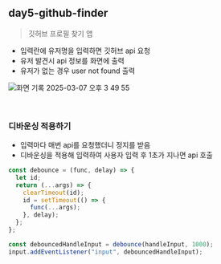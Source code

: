 ## day5-github-finder

> 깃허브 프로필 찾기 앱

- 입력란에 유저명을 입력하면 깃허브 api 요청
- 유저 발견시 api 정보를 화면에 출력
- 유저가 없는 경우 user not found 출력

![화면 기록 2025-03-07 오후 3 49 55](https://github.com/user-attachments/assets/ca27af53-e391-40fe-9d38-0779709a8539)

<br>

### 디바운싱 적용하기

- 입력마다 매번 api를 요청했더니 정지를 받음
- 디바운싱을 적용해 입력하여 사용자 입력 후 1초가 지나면 api 호출

```javascript
const debounce = (func, delay) => {
  let id;
  return (...args) => {
    clearTimeout(id);
    id = setTimeout(() => {
      func(...args);
    }, delay);
  };
};

const debouncedHandleInput = debounce(handleInput, 1000);
input.addEventListener("input", debouncedHandleInput);
```
